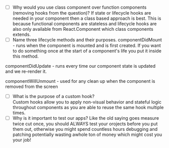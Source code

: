 - [ ] Why would you use class component over function components (removing hooks from the question)?
If state or lifecycle hooks are needed in your component then a class based approach is best. This is because functional components are stateless and lifecycle hooks are also only available from React.Component which class components extends.
- [ ] Name three lifecycle methods and their purposes.
componentDidMount - runs when the component is mounted and is first created. If you want to do something once at the start of a component's life you put it inside this method.

componentDidUpdate - runs every time our component state is updated and we re-render it.

componentWillUnmount - used for any clean up when the component is removed from the screen
- [ ] What is the purpose of a custom hook?\
Custom hooks allow you to apply non-visual behavior and stateful logic throughout components as you are able to reuse the same hook multiple times.
- [ ] Why is it important to test our apps?
Like the old saying goes measure twice cut once, you should ALWAYS test your orojects before you put them out, otherwise you might spend countless hours debugging and patching potentially wasting awhole ton of money which might cost you your job!
